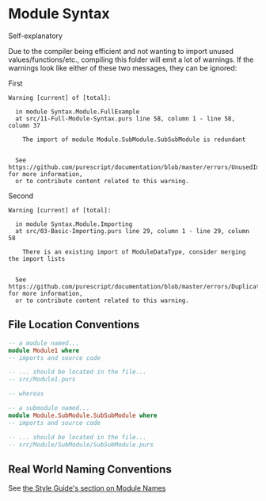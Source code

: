 # Module Syntax

Self-explanatory

Due to the compiler being efficient and not wanting to import unused values/functions/etc., compiling this folder will emit a lot of warnings. If the warnings look like either of these two messages, they can be ignored:

First
```
Warning [current] of [total]:

  in module Syntax.Module.FullExample
  at src/11-Full-Module-Syntax.purs line 58, column 1 - line 58, column 37

    The import of module Module.SubModule.SubSubModule is redundant


  See https://github.com/purescript/documentation/blob/master/errors/UnusedImport.md for more information,
  or to contribute content related to this warning.
```
Second
```
Warning [current] of [total]:

  in module Syntax.Module.Importing
  at src/03-Basic-Importing.purs line 29, column 1 - line 29, column 58

    There is an existing import of ModuleDataType, consider merging the import lists


  See https://github.com/purescript/documentation/blob/master/errors/DuplicateSelectiveImport.md for more information,
  or to contribute content related to this warning.
```

## File Location Conventions

```purescript
-- a module named...
module Module1 where
-- imports and source code

-- ... should be located in the file...
-- src/Module1.purs

-- whereas

-- a submodule named...
module Module.SubModule.SubSubModule where
-- imports and source code

-- ... should be located in the file...
-- src/Module/SubModule/SubSubModule.purs
```

## Real World Naming Conventions

See [the Style Guide's section on Module Names](https://github.com/purescript/documentation/blob/master/guides/Style-Guide.md#modules)
